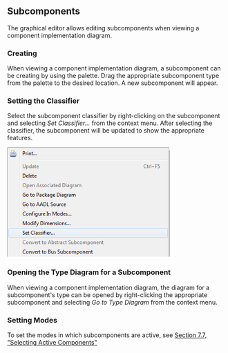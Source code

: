 ## Subcomponents
The graphical editor allows editing subcomponents when viewing a component implementation diagram.



### Creating
When viewing a component implementation diagram, a subcomponent can be creating by using the palette. Drag the appropriate subcomponent type from the palette to the desired location. A new subcomponent will appear.



### Setting the Classifier
Select the subcomponent classifier by right-clicking on the subcomponent and selecting *Set Classifier...* from the context menu. After selecting the classifier, the subcomponent will be updated to show the appropriate features.

![](images/SetClassifierSubComponent.png)



### Opening the Type Diagram for a Subcomponent
When viewing a component implementation diagram, the diagram for a subcomponent's type can be opened by right-clicking the appropriate subcomponent and selecting *Go to Type Diagram* from the context menu.



### Setting Modes
To set the modes in which subcomponents are active, see [Section 7.7, "Selecting Active Components"](eam_m.html#selecting-active-components)
